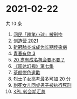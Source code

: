 # 2021-02-22

共 10 条

<!-- BEGIN -->
<!-- 最后更新时间 Mon Feb 22 2021 01:17:38 GMT+0800 (CST) -->
1. [网民「辣笔小球」被刑拘](https://www.zhihu.com/search?q=辣笔小球)
1. [创造营 2021](https://www.zhihu.com/search?q=创造营2021)
1. [新冠肺炎或成为长期传染病](https://www.zhihu.com/search?q=新冠肺炎)
1. [青春有你 3](https://www.zhihu.com/search?q=青春有你3)
1. [20 岁有成名机会要不要？](https://www.zhihu.com/search?q=奇葩说)
1. [《旺达幻视》第七集](https://www.zhihu.com/search?q=旺达幻视)
1. [茶颜悦色道歉](https://www.zhihu.com/search?q=茶颜悦色道歉)
1. [烈士子女高考最多可加 20 分](https://www.zhihu.com/search?q=高考加分)
1. [刺死女儿同桌男子被执行死刑](https://www.zhihu.com/search?q=刺死女儿同桌)
1. [KPL 转会期汇总](https://www.zhihu.com/search?q=kpl)
<!-- END -->
